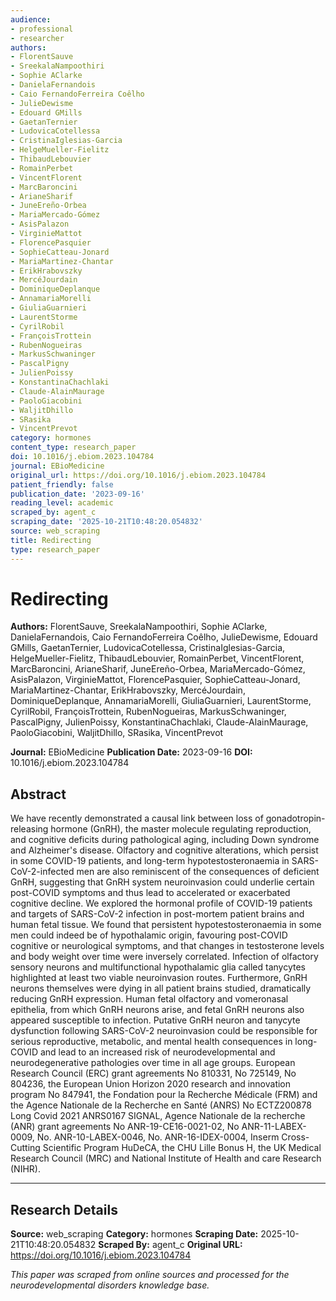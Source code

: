 ```yaml
---
audience:
- professional
- researcher
authors:
- FlorentSauve
- SreekalaNampoothiri
- Sophie AClarke
- DanielaFernandois
- Caio FernandoFerreira Coêlho
- JulieDewisme
- Edouard GMills
- GaetanTernier
- LudovicaCotellessa
- CristinaIglesias-Garcia
- HelgeMueller-Fielitz
- ThibaudLebouvier
- RomainPerbet
- VincentFlorent
- MarcBaroncini
- ArianeSharif
- JuneEreño-Orbea
- MariaMercado-Gómez
- AsisPalazon
- VirginieMattot
- FlorencePasquier
- SophieCatteau-Jonard
- MariaMartinez-Chantar
- ErikHrabovszky
- MercéJourdain
- DominiqueDeplanque
- AnnamariaMorelli
- GiuliaGuarnieri
- LaurentStorme
- CyrilRobil
- FrançoisTrottein
- RubenNogueiras
- MarkusSchwaninger
- PascalPigny
- JulienPoissy
- KonstantinaChachlaki
- Claude-AlainMaurage
- PaoloGiacobini
- WaljitDhillo
- SRasika
- VincentPrevot
category: hormones
content_type: research_paper
doi: 10.1016/j.ebiom.2023.104784
journal: EBioMedicine
original_url: https://doi.org/10.1016/j.ebiom.2023.104784
patient_friendly: false
publication_date: '2023-09-16'
reading_level: academic
scraped_by: agent_c
scraping_date: '2025-10-21T10:48:20.054832'
source: web_scraping
title: Redirecting
type: research_paper
---
```

# Redirecting

**Authors:** FlorentSauve, SreekalaNampoothiri, Sophie AClarke, DanielaFernandois, Caio FernandoFerreira Coêlho, JulieDewisme, Edouard GMills, GaetanTernier, LudovicaCotellessa, CristinaIglesias-Garcia, HelgeMueller-Fielitz, ThibaudLebouvier, RomainPerbet, VincentFlorent, MarcBaroncini, ArianeSharif, JuneEreño-Orbea, MariaMercado-Gómez, AsisPalazon, VirginieMattot, FlorencePasquier, SophieCatteau-Jonard, MariaMartinez-Chantar, ErikHrabovszky, MercéJourdain, DominiqueDeplanque, AnnamariaMorelli, GiuliaGuarnieri, LaurentStorme, CyrilRobil, FrançoisTrottein, RubenNogueiras, MarkusSchwaninger, PascalPigny, JulienPoissy, KonstantinaChachlaki, Claude-AlainMaurage, PaoloGiacobini, WaljitDhillo, SRasika, VincentPrevot

**Journal:** EBioMedicine
**Publication Date:** 2023-09-16
**DOI:** 10.1016/j.ebiom.2023.104784

## Abstract

We have recently demonstrated a causal link between loss of gonadotropin-releasing hormone (GnRH), the master molecule regulating reproduction, and cognitive deficits during pathological aging, including Down syndrome and Alzheimer's disease. Olfactory and cognitive alterations, which persist in some COVID-19 patients, and long-term hypotestosteronaemia in SARS-CoV-2-infected men are also reminiscent of the consequences of deficient GnRH, suggesting that GnRH system neuroinvasion could underlie certain post-COVID symptoms and thus lead to accelerated or exacerbated cognitive decline.
We explored the hormonal profile of COVID-19 patients and targets of SARS-CoV-2 infection in post-mortem patient brains and human fetal tissue.
We found that persistent hypotestosteronaemia in some men could indeed be of hypothalamic origin, favouring post-COVID cognitive or neurological symptoms, and that changes in testosterone levels and body weight over time were inversely correlated. Infection of olfactory sensory neurons and multifunctional hypothalamic glia called tanycytes highlighted at least two viable neuroinvasion routes. Furthermore, GnRH neurons themselves were dying in all patient brains studied, dramatically reducing GnRH expression. Human fetal olfactory and vomeronasal epithelia, from which GnRH neurons arise, and fetal GnRH neurons also appeared susceptible to infection.
Putative GnRH neuron and tanycyte dysfunction following SARS-CoV-2 neuroinvasion could be responsible for serious reproductive, metabolic, and mental health consequences in long-COVID and lead to an increased risk of neurodevelopmental and neurodegenerative pathologies over time in all age groups.
European Research Council (ERC) grant agreements No 810331, No 725149, No 804236, the European Union Horizon 2020 research and innovation program No 847941, the Fondation pour la Recherche Médicale (FRM) and the Agence Nationale de la Recherche en Santé (ANRS) No ECTZ200878 Long Covid 2021 ANRS0167 SIGNAL, Agence Nationale de la recherche (ANR) grant agreements No ANR-19-CE16-0021-02, No ANR-11-LABEX-0009, No. ANR-10-LABEX-0046, No. ANR-16-IDEX-0004, Inserm Cross-Cutting Scientific Program HuDeCA, the CHU Lille Bonus H, the UK Medical Research Council (MRC) and National Institute of Health and care Research (NIHR).

---

## Research Details

**Source:** web_scraping
**Category:** hormones
**Scraping Date:** 2025-10-21T10:48:20.054832
**Scraped By:** agent_c
**Original URL:** https://doi.org/10.1016/j.ebiom.2023.104784

*This paper was scraped from online sources and processed for the neurodevelopmental disorders knowledge base.*